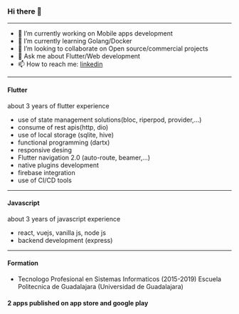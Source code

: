 ### Hi there 👋
---

- 🔭 I’m currently working on Mobile apps development
- 🌱 I’m currently learning Golang/Docker
- 🤝 I’m looking to collaborate on Open source/commercial projects
- 💬 Ask me about Flutter/Web development
- 📫 How to reach me: [linkedin](https://www.linkedin.com/in/daniel-alberto-d%C3%ADaz-gonz%C3%A1lez-111950180/)

---

#### Flutter

about 3 years of flutter experience

* use of state management solutions(bloc, riperpod, provider,...)
* consume of rest apis(http, dio)
* use of local storage (sqlite, hive)
* functional programming (dartx)
* responsive desing
* Flutter navigation 2.0 (auto-route, beamer,...)
* native plugins development
* firebase integration
* use of CI/CD tools

---

#### Javascript

about 3 years of javascript experience

* react, vuejs, vanilla js, node js
* backend development (express)

---

#### Formation

* Tecnologo Profesional en Sistemas Informaticos (2015-2019) Escuela Politecnica de Guadalajara (Universidad de Guadalajara)

#### 2 apps published on app store and google play

<!--![Anurag's GitHub stats](https://github-readme-stats.vercel.app/api?username=DanielDiaz18)-->

<!-- ![Top Langs](https://github-readme-stats.vercel.app/api/top-langs/?username=DanielDiaz18)-->
